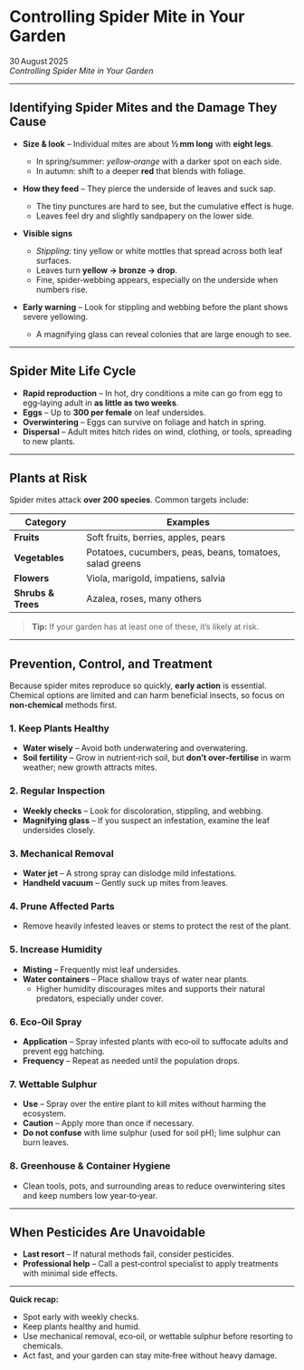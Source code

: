 # Controlling Spider Mite in Your Garden

30 August 2025  
*Controlling Spider Mite in Your Garden*

---

## Identifying Spider Mites and the Damage They Cause

- **Size & look** – Individual mites are about **½ mm long** with **eight legs**.  
  - In spring/summer: *yellow‑orange* with a darker spot on each side.  
  - In autumn: shift to a deeper **red** that blends with foliage.

- **How they feed** – They pierce the underside of leaves and suck sap.  
  - The tiny punctures are hard to see, but the cumulative effect is huge.  
  - Leaves feel dry and slightly sandpapery on the lower side.

- **Visible signs**  
  - *Stippling*: tiny yellow or white mottles that spread across both leaf surfaces.  
  - Leaves turn **yellow → bronze → drop**.  
  - Fine, spider‑webbing appears, especially on the underside when numbers rise.

- **Early warning** – Look for stippling and webbing before the plant shows severe yellowing.  
  - A magnifying glass can reveal colonies that are large enough to see.

---

## Spider Mite Life Cycle

- **Rapid reproduction** – In hot, dry conditions a mite can go from egg to egg‑laying adult in **as little as two weeks**.  
- **Eggs** – Up to **300 per female** on leaf undersides.  
- **Overwintering** – Eggs can survive on foliage and hatch in spring.  
- **Dispersal** – Adult mites hitch rides on wind, clothing, or tools, spreading to new plants.

---

## Plants at Risk

Spider mites attack **over 200 species**. Common targets include:

| Category | Examples |
|----------|----------|
| **Fruits** | Soft fruits, berries, apples, pears |
| **Vegetables** | Potatoes, cucumbers, peas, beans, tomatoes, salad greens |
| **Flowers** | Viola, marigold, impatiens, salvia |
| **Shrubs & Trees** | Azalea, roses, many others |

> **Tip:** If your garden has at least one of these, it’s likely at risk.

---

## Prevention, Control, and Treatment

Because spider mites reproduce so quickly, **early action** is essential. Chemical options are limited and can harm beneficial insects, so focus on **non‑chemical** methods first.

### 1. Keep Plants Healthy

- **Water wisely** – Avoid both underwatering and overwatering.  
- **Soil fertility** – Grow in nutrient‑rich soil, but **don’t over‑fertilise** in warm weather; new growth attracts mites.

### 2. Regular Inspection

- **Weekly checks** – Look for discoloration, stippling, and webbing.  
- **Magnifying glass** – If you suspect an infestation, examine the leaf undersides closely.

### 3. Mechanical Removal

- **Water jet** – A strong spray can dislodge mild infestations.  
- **Handheld vacuum** – Gently suck up mites from leaves.

### 4. Prune Affected Parts

- Remove heavily infested leaves or stems to protect the rest of the plant.

### 5. Increase Humidity

- **Misting** – Frequently mist leaf undersides.  
- **Water containers** – Place shallow trays of water near plants.  
  - Higher humidity discourages mites and supports their natural predators, especially under cover.

### 6. Eco‑Oil Spray

- **Application** – Spray infested plants with eco‑oil to suffocate adults and prevent egg hatching.  
- **Frequency** – Repeat as needed until the population drops.

### 7. Wettable Sulphur

- **Use** – Spray over the entire plant to kill mites without harming the ecosystem.  
- **Caution** – Apply more than once if necessary.  
- **Do not confuse** with lime sulphur (used for soil pH); lime sulphur can burn leaves.

### 8. Greenhouse & Container Hygiene

- Clean tools, pots, and surrounding areas to reduce overwintering sites and keep numbers low year‑to‑year.

---

## When Pesticides Are Unavoidable

- **Last resort** – If natural methods fail, consider pesticides.  
- **Professional help** – Call a pest‑control specialist to apply treatments with minimal side effects.

---

**Quick recap:**  
- Spot early with weekly checks.  
- Keep plants healthy and humid.  
- Use mechanical removal, eco‑oil, or wettable sulphur before resorting to chemicals.  
- Act fast, and your garden can stay mite‑free without heavy damage.